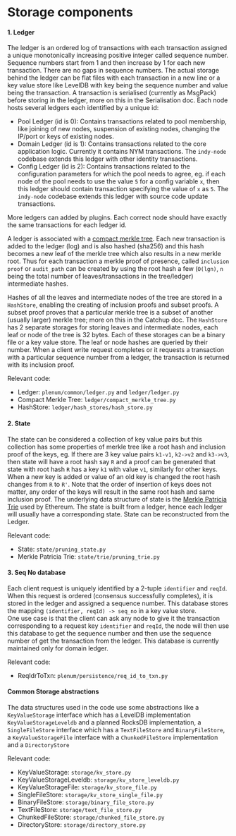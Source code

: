 # Storage components

#### 1. Ledger
The ledger is an ordered log of transactions with each transaction assigned a unique monotonically increasing positive integer called sequence number.
Sequence numbers start from 1 and then increase by 1 for each new transaction. There are no gaps in sequence numbers. 
The actual storage behind the ledger can be flat files with each transaction in a new line or a key value store like LevelDB with key being the sequence number and value being the transaction.
A transaction is serialised (currently as MsgPack) before storing in the ledger, more on this in the Serialisation doc.
Each node hosts several ledgers each identified by a unique id:
-   Pool Ledger (id is 0): Contains transactions related to pool membership, like joining of new nodes, suspension of existing nodes, changing the IP/port or keys of existing nodes.
-   Domain Ledger (id is 1): Contains transactions related to the core application logic. Currently it contains NYM transactions. The `indy-node` codebase extends this ledger with other identity transactions.
-   Config Ledger (id is 2): Contains transactions related to the configuration parameters for which the pool needs to agree, eg. if each node of the pool needs to use the value `5` for a config variable `x`, then this ledger should contain transaction specifying the value of `x` as `5`. The `indy-node` codebase extends this ledger with source code update transactions.

More ledgers can added by plugins. Each correct node should have exactly the same transactions for each ledger id.

A ledger is associated with a [compact merkle tree](https://github.com/google/certificate-transparency/blob/master/python/ct/crypto/merkle.py). 
Each new transaction is added to the ledger (log) and is also hashed (sha256) and this hash becomes a new leaf of the merkle tree which also 
results in a new merkle root. Thus for each transaction a merkle proof of presence, called `inclusion proof` or `audit_path` can be created by 
using the root hash a few (`O(lgn)`, `n` being the total number of leaves/transactions in the tree/ledger) intermediate hashes. 

Hashes of all the leaves and intermediate nodes of the tree are stored in a `HashStore`, enabling the creating of inclusion proofs and subset proofs. A subset proof 
proves that a particular merkle tree is a subset of another (usually larger) merkle tree; more on this in the Catchup doc. The `HashStore` has 2 separate storages for storing leaves 
and intermediate nodes, each leaf or node of the tree is 32 bytes. Each of these storages can be a binary file or a key value store. 
The leaf or node hashes are queried by their number. When a client write request completes or it requests a transaction with a particular sequence number from a ledger, 
the transaction is returned with its inclusion proof. 

Relevant code:
- Ledger: `plenum/common/ledger.py` and `ledger/ledger.py`
- Compact Merkle Tree: `ledger/compact_merkle_tree.py`
- HashStore: `ledger/hash_stores/hash_store.py`


#### 2. State
The state can be considered a collection of key value pairs but this collection has some properties of merkle tree like a root hash and 
inclusion proof of the keys, eg. If there are 3 key value pairs `k1-v1`, `k2->v2` and `k3->v3`, then state will have a root hash say `R` 
and a proof can be generated that state with root hash `R` has a key `k1` with value `v1`, similarly for other keys. When a new key is added 
or value of an old key is changed the root hash changes from `R` to `R'`. Note that the order of insertion of keys does not matter, any order of the 
keys will result in the same root hash and same inclusion proof. The underlying data structure of state is the [Merkle Patricia Trie](https://blog.ethereum.org/2015/11/15/merkling-in-ethereum/) used by Ethereum.
The state is built from a ledger, hence each ledger will usually have a corresponding state. State can be reconstructed from the Ledger.

Relevant code:
- State: `state/pruning_state.py`
- Merkle Patricia Trie: `state/trie/pruning_trie.py`


#### 3. Seq No database
Each client request is uniquely identified by a 2-tuple `identifier` and `reqId`. When this request is ordered (consensus successfully completes), 
it is stored in the ledger and assigned a sequence number. This database stores the mapping `(identifier, reqId) -> seq_no` in a key value store.  
One use case is that the client can ask any node to give it the transaction corresponding to a request key `identifier` and `reqId`, the node will 
then use this database to get the sequence number and then use the sequence number of get the transaction from the ledger. 
This database is currently maintained only for domain ledger.
 
Relevant code:
- ReqIdrToTxn: `plenum/persistence/req_id_to_txn.py`


#### Common Storage abstractions
The data structures used in the code use some abstractions like a `KeyValueStorage` interface which has a LevelDB implementation 
`KeyValueStorageLeveldb` and a planned RocksDB implementation, a `SingleFileStore` interface which has a `TextFileStore` and `BinaryFileStore`, 
a `KeyValueStorageFile` interface with a `ChunkedFileStore` implementation and a `DirectoryStore`

Relevant code:
- KeyValueStorage: `storage/kv_store.py`
- KeyValueStorageLeveldb: `storage/kv_store_leveldb.py`
- KeyValueStorageFile: `storage/kv_store_file.py`
- SingleFileStore: `storage/kv_store_single_file.py`
- BinaryFileStore: `storage/binary_file_store.py`
- TextFileStore: `storage/text_file_store.py`
- ChunkedFileStore: `storage/chunked_file_store.py`
- DirectoryStore: `storage/directory_store.py`
